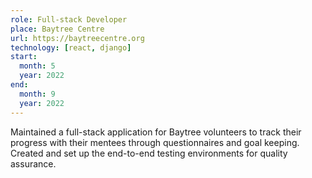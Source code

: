 ```yaml
---
role: Full-stack Developer
place: Baytree Centre
url: https://baytreecentre.org
technology: [react, django]
start:
  month: 5
  year: 2022
end:
  month: 9
  year: 2022
---
```


Maintained a full-stack application for
Baytree volunteers to track their progress with their mentees through questionnaires and goal keeping.
Created and set up the end-to-end testing environments for quality assurance.
